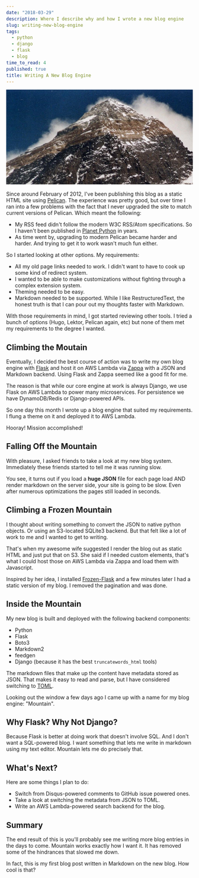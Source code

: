 ```yaml
---
date: "2018-03-29"
description: Where I describe why and how I wrote a new blog engine
slug: writing-new-blog-engine
tags:
  - python
  - django
  - flask
  - blog
time_to_read: 4
published: true
title: Writing A New Blog Engine
---
```


![Everest from Kalar Patar](/public/images/EverestfromKalarPatarcrop.jpg)

Since around February of 2012, I've been publishing this blog as a static HTML site using [Pelican](https://blog.getpelican.com/). The experience was pretty good, but over time I ran into a few problems with the fact that I never upgraded the site to match current versions of Pelican. Which meant the following:

- My RSS feed didn't follow the modern W3C RSS/Atom specifications. So I haven't been published in [Planet Python](https://https://planetpython.org/) in years.
- As time went by, upgrading to modern Pelican became harder and harder. And trying to get it to work wasn't much fun either.

So I started looking at other options. My requirements:

- All my old page links needed to work. I didn't want to have to cook up some kind of redirect system.
- I wanted to be able to make customizations without fighting through a complex extension system.
- Theming needed to be easy.
- Markdown needed to be supported. While I like RestructuredText, the honest truth is that I can pour out my thoughts faster with Markdown.

With those requirements in mind, I got started reviewing other tools. I tried a bunch of options (Hugo, Lektor, Pelican again, etc) but none of them met my requirements to the degree I wanted.

## Climbing the Moutain

Eventually, I decided the best course of action was to write my own blog engine with [Flask](https://palletsprojects.com/p/flask/) and host it on AWS Lambda via [Zappa](https://github.com/miserlou/zappa) with a JSON and Markdown backend. Using Flask and Zappa seemed like a good fit for me.

The reason is that while our core engine at work is always Django, we use Flask on AWS Lambda to power many microservices. For persistence we have DynamoDB/Redis or Django-powered APIs.

So one day this month I wrote up a blog engine that suited my requirements. I flung a theme on it and deployed it to AWS Lambda.

Hooray! Mission accomplished!

## Falling Off the Mountain

With pleasure, I asked friends to take a look at my new blog system. Immediately these friends started to tell me it was running slow.

You see, it turns out if you load a **huge JSON** file for each page load AND render markdown on the server side, your site is going to be slow. Even after numerous optimizations the pages still loaded in seconds.

## Climbing a Frozen Mountain

I thought about writing something to convert the JSON to native python objects. Or using an S3-located SQLite3 backend. But that felt like a lot of work to me and I wanted to get to writing.

That's when my awesome wife suggested I render the blog out as static HTML and just put that on S3. She said if I needed custom elements, that's what I could host those on AWS Lambda via Zappa and load them with Javascript.

Inspired by her idea, I installed [Frozen-Flask](https://pythonhosted.org/Frozen-Flask/) and a few minutes later I had a static version of my blog. I removed the pagination and was done.

## Inside the Mountain

My new blog is built and deployed with the following backend components:

- Python
- Flask
- Boto3
- Markdown2
- feedgen
- Django (because it has the best `truncatewords_html` tools)

The markdown files that make up the content have metadata stored as JSON. That makes it easy to read and parse, but I have considered switching to [TOML](https://en.m.wikipedia.org/wiki/TOML).

Looking out the window a few days ago I came up with a name for my blog engine: "Mountain".

## Why Flask? Why Not Django?

Because Flask is better at doing work that doesn't involve SQL. And I don't want a SQL-powered blog. I want something that lets me write in markdown using my text editor. Mountain lets me do precisely that.

## What's Next?

Here are some things I plan to do:

- Switch from Disqus-powered comments to GitHub issue powered ones.
- Take a look at switching the metadata from JSON to TOML.
- Write an AWS Lambda-powered search backend for the blog.

## Summary

The end result of this is you'll probably see me writing more blog entries in the days to come. Mountain works exactly how I want it. It has removed some of the hindrances that slowed me down.

In fact, this is my first blog post written in Markdown on the new blog. How cool is that?
